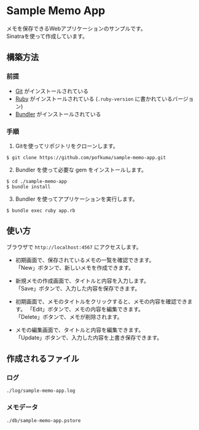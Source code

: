 # Sample Memo App
メモを保存できるWebアプリケーションのサンプルです。  
Sinatraを使って作成しています。

## 構築方法
### 前提
- [Git](https://git-scm.com/) がインストールされている
- [Ruby](https://www.ruby-lang.org/) がインストールされている (`.ruby-version` に書かれているバージョン)
- [Bundler](https://bundler.io/) がインストールされている

### 手順
1. Gitを使ってリポジトリをクローンします。
```
$ git clone https://github.com/pofkuma/sample-memo-app.git
```

2. Bundler を使って必要な gem をインストールします。
```
$ cd ./sample-memo-app
$ bundle install
```

3. Bundler を使ってアプリケーションを実行します。
```
$ bundle exec ruby app.rb
```

## 使い方
ブラウザで `http://localhost:4567` にアクセスします。

- 初期画面で、保存されているメモの一覧を確認できます。  
「New」ボタンで、新しいメモを作成できます。

- 新規メモの作成画面で、タイトルと内容を入力します。  
「Save」ボタンで、入力した内容を保存できます。

- 初期画面で、メモのタイトルをクリックすると、メモの内容を確認できます。
「Edit」ボタンで、メモの内容を編集できます。  
「Delete」ボタンで、メモが削除されます。

- メモの編集画面で、タイトルと内容を編集できます。  
「Update」ボタンで、入力した内容を上書き保存できます。

## 作成されるファイル
### ログ
```
./log/sample-memo-app.log
```
### メモデータ
```
./db/sample-memo-app.pstore
```
